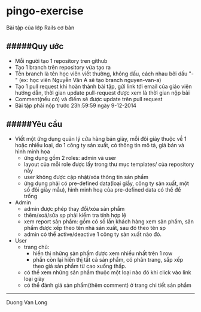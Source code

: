 pingo-exercise
==============
Bài tập của lớp Rails cơ bản

#####Quy ước
-----------------
- Mỗi người tạo 1 repository tren github
- Tạo 1 branch trên repository vừa tạo ra
- Tên branch là tên học viên viết thường, không dấu, cách nhau bởi dấu "-" (ex: học viên Nguyễn Văn A sẽ tạo branch nguyen-van-a)
- Tạo 1 pull request khi hoàn thành bài tập, gửi link tới email của giáo viên hướng dẫn, thời gian update pull-request được xem là thời gian nộp bài
- Comment(nếu có) và điểm sẽ được update trên pull request
- Bài tập phải nộp trước 23h:59:59 ngày 9-12-2014

#####Yêu cầu
---------------------
- Viết một ứng dụng quản lý cửa hàng bán giày, mỗi đôi giày thuộc về 1 hoặc nhiều loại, do 1 công ty sản xuất, có thông tin mô tả, giá bán và hình minh họa
  - ứng dụng gồm 2 roles: admin và user
  - layout của mỗi role được lấy trong thư mục templates/ của repository này
  - user không được cập nhật/xóa thông tin sản phẩm
  - ứng dụng phải có pre-defined data(loại giầy, công ty sản xuất, một số đôi giày mẫu), hình minh hoạ của pre-defined data có thể để trống
- Admin
  - admin được phép thay đổi/xóa sản phẩm
  - thêm/xoá/sửa sp phải kiểm tra tính hợp lệ
  - xem report sản phẩm: gồm có số lần khách hàng xem sản phẩm, sản phẩm được xếp theo tên nhà sản xuất, sau đó theo tên sp
  - admin có thể active/deactive 1 công ty sản xuất nào đó.
- User
  - trang chủ:
    - hiển thị những sản phẩm được xem nhiều nhất trên 1 row 
    - phần còn lại hiển thị tất cả sản phẩm, có phân trang, sắp xếp theo giá sản phẩm từ cao xuống thấp.
  - có thể xem những sản phẩm thuộc một loại nào đó khi click vào link loại giày
  - có thể đánh giá sản phẩm(thêm comment) ở trang chi tiết sản phẩm

----------
Duong Van Long